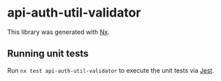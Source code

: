 # api-auth-util-validator

This library was generated with [Nx](https://nx.dev).

## Running unit tests

Run `nx test api-auth-util-validator` to execute the unit tests via [Jest](https://jestjs.io).
